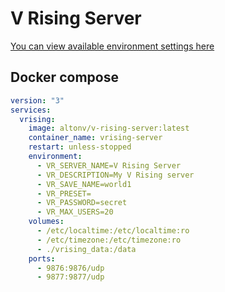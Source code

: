# V Rising Server

[You can view available environment settings here](https://github.com/StunlockStudios/vrising-dedicated-server-instructions#server-host-settings "You can view available environment settings here")

## Docker compose
```yaml
version: "3"
services:
  vrising:
    image: altonv/v-rising-server:latest
    container_name: vrising-server
    restart: unless-stopped
    environment:
      - VR_SERVER_NAME=V Rising Server
      - VR_DESCRIPTION=My V Rising server
      - VR_SAVE_NAME=world1
      - VR_PRESET=
      - VR_PASSWORD=secret
      - VR_MAX_USERS=20
    volumes:
      - /etc/localtime:/etc/localtime:ro
      - /etc/timezone:/etc/timezone:ro
      - ./vrising_data:/data
    ports:
      - 9876:9876/udp
      - 9877:9877/udp
```
